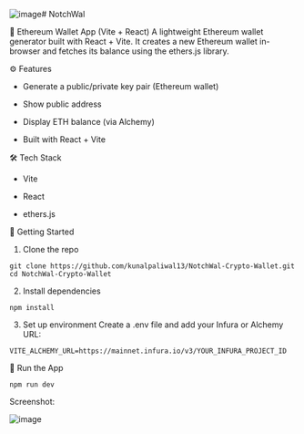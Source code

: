 ![image](https://github.com/user-attachments/assets/a3004415-85d1-4e5e-8503-5cc95699d1b6)# NotchWal

🦊 Ethereum Wallet App (Vite + React)
A lightweight Ethereum wallet generator built with React + Vite. It creates a new Ethereum wallet in-browser and fetches its balance using the ethers.js library.

⚙️ Features
- Generate a public/private key pair (Ethereum wallet)

- Show public address

- Display ETH balance (via Alchemy)

- Built with React + Vite

🛠️ Tech Stack
- Vite

- React

- ethers.js

🚀 Getting Started
1. Clone the repo
```
git clone https://github.com/kunalpaliwal13/NotchWal-Crypto-Wallet.git
cd NotchWal-Crypto-Wallet
```
2. Install dependencies
```
npm install
```
3. Set up environment
Create a .env file and add your Infura or Alchemy URL:
```
VITE_ALCHEMY_URL=https://mainnet.infura.io/v3/YOUR_INFURA_PROJECT_ID

```

🧠 Run the App
```
npm run dev
```

Screenshot: 

![image](https://github.com/user-attachments/assets/5b5ec08b-ac43-47cf-a864-328e1991e918)






